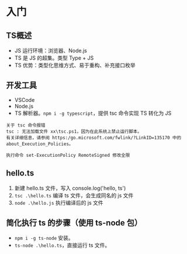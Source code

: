# 入门

## TS概述

- JS 运行环境：浏览器、Node.js
- TS 是 JS 的超集。类型 Type + JS
- TS 优势：类型化思维方式、易于重构、补充接口枚举

## 开发工具

- VSCode
- Node.js
- TS 解析器。`npm i -g typescript`，提供 tsc 命令实现 TS 转化为 JS

```
关于 tsc 命令报错
tsc : 无法加载文件 xx\tsc.ps1，因为在此系统上禁止运行脚本。
有关详细信息，请参阅 https:/go.microsoft.com/fwlink/?LinkID=135170 中的 
about_Execution_Policies。

执行命令 set-ExecutionPolicy RemoteSigned 修改全限
```

## hello.ts

1. 新建 hello.ts 文件，写入 console.log('hello, ts')
2. `tsc .\hello.ts` 编译 ts 文件，会生成同名的 js 文件
3. `node .\hello.js` 执行编译后的 js 文件

## 简化执行 ts 的步骤（使用 ts-node 包）

- `npm i -g ts-node` 安装。
- `ts-node .\hello.ts`，直接运行 ts 文件。